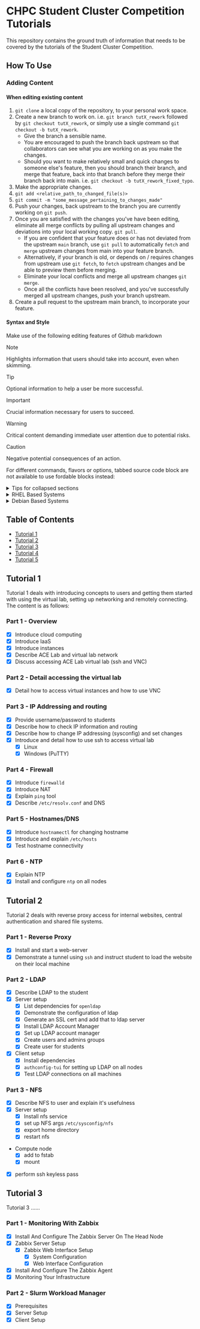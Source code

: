 # CHPC Student Cluster Competition Tutorials

This repository contains the ground truth of information that needs to be covered by the tutorials of the Student Cluster Competition. 

## How To Use
### Adding Content

#### When editing existing content


1. `git clone` a local copy of the repository, to your personal work space.
1. Create a new branch to work on. i.e. `git branch tutX_rework` followed by `git checkout tutX_rework`, or simply use a single command `git checkout -b tutX_rework`.
   - Give the branch a sensible name.
   - You are encouraged to push the branch back upstream so that collaborators can see what you are working on as you make the changes.
   - Should you want to make relatively small and quick changes to someone else's feature, then you should branch their branch, and merge that feature, back into that branch before they merge their branch back into main. i.e. `git checkout -b tutX_rework_fixed_typo`.
1. Make the appropriate changes.
1. `git add <relative_path_to_changed_file(s)>`
1. `git commit -m "some_message_pertaining_to_changes_made"`
1. Push your changes, back upstream to the branch you are currently working on `git push`.
1. Once you are satisfied with the changes you've have been editing, eliminate all merge conflicts by pulling all upstream changes and deviations into your local working copy. `git pull`.
   - If you are confident that your feature does or has not deviated from the upstream `main` branch, use `git pull` to automatically `fetch` and `merge` upstream changes from main into your feature branch.
   - Alternatively, if your branch is old, or depends on / requires changes from upstream use `git fetch`, to `fetch` upstream changes and be able to preview them before merging. 
   - Eliminate your local conflicts and merge all upstream changes `git merge`.
   - Once all the conflicts have been resolved, and you've successfully merged all upstream changes, push your branch upstream.
1. Create a pull request to the upstream main branch, to incorporate your feature.

#### Syntax and Style
Make use of the following editing features of Github markdown
> [!NOTE]  
> Highlights information that users should take into account, even when skimming.

> [!TIP]
> Optional information to help a user be more successful.

> [!IMPORTANT]  
> Crucial information necessary for users to succeed.

> [!WARNING]  
> Critical content demanding immediate user attention due to potential risks.

> [!CAUTION]
> Negative potential consequences of an action.

For different commands, flavors or options, tabbed source code block are not available to use fordable blocks instead:
<details>
<summary>Tips for collapsed sections</summary>

### You can add a header

You can add text within a collapsed section. 

You can add an image or a code block, too.

```ruby
   puts "Hello World"
```
</details>

<details>
<summary>RHEL Based Systems</summary>

```bash
   $ sudo dnf install package X
```

</details>

<details>
<summary>Debian Based Systems</summary>

```sh
   $ sudo apt-get install lib_package-X
```

</details>


## Table of Contents

- [Tutorial 1](#tutorial-1)
- [Tutorial 2](#tutorial-2)
- [Tutorial 3](#tutorial-3)
- [Tutorial 4](#tutorial-4)
- [Tutorial 5](#tutorial-5)

## Tutorial 1

Tutorial 1 deals with introducing concepts to users and getting them started with using the virtual lab, setting up networking and remotely connecting. The content is as follows:

### Part 1 - Overview
- [x] Introduce cloud computing
- [x] Introduce IaaS
- [x] Introduce instances
- [x] Describe ACE Lab and virtual lab network
- [x] Discuss accessing ACE Lab virtual lab (ssh and VNC)

### Part 2 - Detail accessing the virtual lab
- [x] Detail how to access virtual instances and how to use VNC

### Part 3 - IP Addressing and routing
- [x] Provide username/password to students
- [x] Describe how to check IP information and routing
- [x] Describe how to change IP addressing (sysconfig) and set changes
- [x] Introduce and detail how to use ssh to access virtual lab
    - [x] Linux
    - [x] Windows (PuTTY)

### Part 4 - Firewall
- [x] Introduce `firewalld`
- [x] Introduce NAT
- [x] Explain `ping` tool
- [x] Describe `/etc/resolv.conf` and DNS

### Part 5 - Hostnames/DNS
- [x] Introduce `hostnamectl` for changing hostname
- [x] Introduce and explain `/etc/hosts`
- [x] Test hostname connectivity

### Part 6 - NTP
- [x] Explain NTP
- [x] Install and configure `ntp` on all nodes

## Tutorial 2

Tutorial 2 deals with reverse proxy access for internal websites, central authentication and shared file systems.

### Part 1 - Reverse Proxy
- [x] Install and start a web-server 
- [x] Demonstrate a tunnel using `ssh` and instruct student to load the website on their local machine

### Part 2 - LDAP
- [x] Describe LDAP to the student
- [x] Server setup
  - [x] List dependencies for `openldap`
  - [x] Demonstrate the configuration of ldap
  - [x] Generate an SSL cert and add that to ldap server
  - [x] Install LDAP Account Manager
  - [x] Set up LDAP account manager
  - [x] Create users and admins groups
  - [x] Create user for students
- [x] Client setup
  - [x] Install dependencies
  - [x] `authconfig-tui` for setting up LDAP on all nodes
  - [x] Test LDAP connections on all machines

### Part 3 - NFS
- [x] Describe NFS to user and explain it's usefulness
- [x] Server setup
  - [x] Install nfs service
  - [x] set up NFS args `/etc/sysconfig/nfs`
  - [x] export home directory
  - [x] restart nfs
- Compute node
  - [x] add to fstab
  - [x] mount 
- [x] perform ssh keyless pass

## Tutorial 3

Tutorial 3 ......

### Part 1 - Monitoring With Zabbix
  - [x] Install And Configure The Zabbix Server On The Head Node
  - [x] Zabbix Server Setup
    - [x] Zabbix Web Interface Setup
      - [x] System Configuration
      - [x] Web Interface Configuration
  - [x] Install And Configure The Zabbix Agent
  - [x] Monitoring Your Infrastructure

  ### Part 2 - Slurm Workload Manager
  - [x] Prerequisites
  - [x] Server Setup
  - [x] Client Setup
